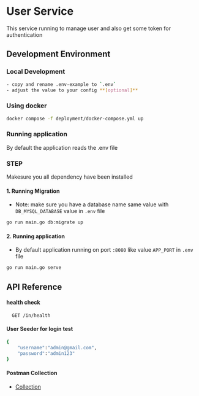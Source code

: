 
# User Service

This service running to manage user and also get some token for authentication

## Development Environment
### Local Development
```bash
- copy and rename .env-example to `.env`
- adjust the value to your config **[optional]**
```
### Using docker
```bash
docker compose -f deployment/docker-compose.yml up 
```
### Running application
By default the application reads the .env file
### STEP 
Makesure you all dependency have been installed

#### 1. Running Migration 
- Note: make sure you have a database name same value with `DB_MYSQL_DATABASE` value in `.env` file
```bash
go run main.go db:migrate up
```
#### 2. Running application
- By default application running on port `:8080` like value `APP_PORT` in `.env` file

```bash
go run main.go serve
```



## API Reference

#### health check

```http
  GET /in/health
```
#### User Seeder for login test
```bash
{
    "username":"admin@gmail.com",
    "password":"admin123"
}
```

#### Postman Collection
- [Collection]((https://awesomeopensource.com/project/elangosundar/awesome-README-templates))

